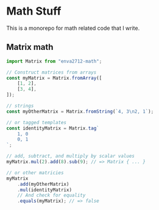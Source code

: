 # Math Stuff

This is a monorepo for math related code that I write.

## Matrix math

```ts
import Matrix from "enva2712-math";

// Construct matrices from arrays
const myMatrix = Matrix.fromArray([
    [1, 2],
    [3, 4],
]);

// strings
const myOtherMatrix = Matrix.fromString(`4, 3\n2, 1`);

// or tagged templates
const identityMatrix = Matrix.tag`
    1, 0
    0, 1
`;

// add, subtract, and multiply by scalar values
myMatrix.mul(2).add(8).sub(9); // => Matrix { ... }

// or other matricies
myMatrix
    .add(myOtherMatrix)
    .mul(identityMatrix)
    // And check for equality
    .equals(myMatrix); // => false
```
